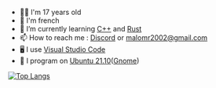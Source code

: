 - 👨‍💻 I'm 17 years old
- 🥖 I'm french
- 📖 I’m currently learning <a href="http://www.cplusplus.org/">C++</a> and <a href="https://www.rust-lang.org/">Rust</a>
- 📫 How to reach me : <a href="https://discord.com/users/361595963812478976">Discord</a> or <a href = "mailto: malomr2002@gmail.com">malomr2002@gmail.com</a>
- 🖥️ I use <a href="https://code.visualstudio.com">Visual Studio Code</a>
- 🐧 I program on <a href="https://www.ubuntu-fr.org/">Ubuntu 21.10</a>(<a href="https://www.gnome.org/">Gnome</a>)


[![Top Langs](https://github-readme-stats.vercel.app/api/top-langs/?username=MaloDaHood&theme=tokyonight&langs_count=3&hide=Makefile)](https://github.com/anuraghazra/github-readme-stats)

